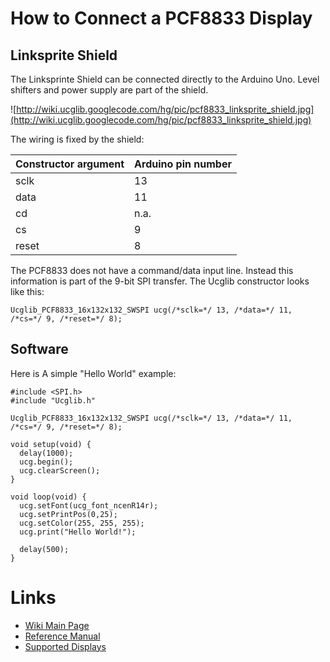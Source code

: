 

# How to Connect a PCF8833 Display #

## Linksprite Shield ##

The Linksprinte Shield can be connected directly to the Arduino Uno. Level shifters and power supply are part of the shield.

![http://wiki.ucglib.googlecode.com/hg/pic/pcf8833_linksprite_shield.jpg](http://wiki.ucglib.googlecode.com/hg/pic/pcf8833_linksprite_shield.jpg)


The wiring is fixed by the shield:

| **Constructor argument** | **Arduino pin number** |
|:-------------------------|:-----------------------|
| sclk | 13 |
| data | 11 |
| cd | n.a.  |
| cs | 9  |
| reset | 8 |


The PCF8833 does not have a command/data input line. Instead this information is part of the 9-bit SPI transfer. The Ucglib constructor looks like this:
```
Ucglib_PCF8833_16x132x132_SWSPI ucg(/*sclk=*/ 13, /*data=*/ 11, /*cs=*/ 9, /*reset=*/ 8);
```




## Software ##

Here is A simple "Hello World" example:
```
#include <SPI.h>
#include "Ucglib.h"

Ucglib_PCF8833_16x132x132_SWSPI ucg(/*sclk=*/ 13, /*data=*/ 11, /*cs=*/ 9, /*reset=*/ 8);

void setup(void) {
  delay(1000);
  ucg.begin();
  ucg.clearScreen();
}

void loop(void) {
  ucg.setFont(ucg_font_ncenR14r);
  ucg.setPrintPos(0,25);
  ucg.setColor(255, 255, 255);
  ucg.print("Hello World!");

  delay(500);  
}
```



# Links #

  * [Wiki Main Page](ucglib.md)
  * [Reference Manual](reference.md)
  * [Supported Displays](displays.md)